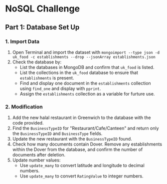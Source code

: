 # NoSQL Challenge

## Part 1: Database Set Up

### 1. Import Data
1.  Open Terminal and import the dataset with `mongoimport --type json -d uk_food -c establishments --drop --jsonArray establishments.json`
3. Check the database by:
	-   List the databases in MongoDB and confirm that `uk_food` is listed.
	-   List the collections in the `uk_food` database to ensure that `establishments` is present.
	-   Find and display one document in the `establishments` collection using `find_one` and display with `pprint`.
	-   Assign the `establishments` collection as a variable for furture use.

### 2. Modification
1.  Add the new halal restaurant in Greenwich to the database with the code provided. 
2. Find the `BusinessTypeID` for "Restaurant/Cafe/Canteen" and return only the `BusinessTypeID` and `BusinessType` fields.
3. Update the new restaurant with the `BusinessTypeID` found. 
4. Check how many documents contain Dover. Remove any establishments within the Dover from the database, and confirm the number of documents after deletion.
5. Update number values:
    -   Use `update_many` to convert latitude and longitude to decimal numbers.
    -   Use `update_many` to convert `RatingValue` to integer numbers.
